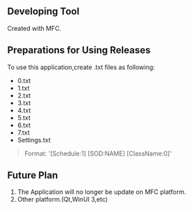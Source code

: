 ## Developing Tool
Created with MFC.
## Preparations for Using Releases 
To use this application,create .txt files as following:
- 0.txt
- 1.txt
- 2.txt
- 3.txt
- 4.txt
- 5.txt
- 6.txt
- 7.txt
- Settings.txt
> Format:
> '[Schedule:1]
> [SOD:NAME]
> [ClassName:0]'
## Future Plan
1. The Application will no longer be update on MFC platform.
2. Other platform.(Qt,WinUI 3,etc)
